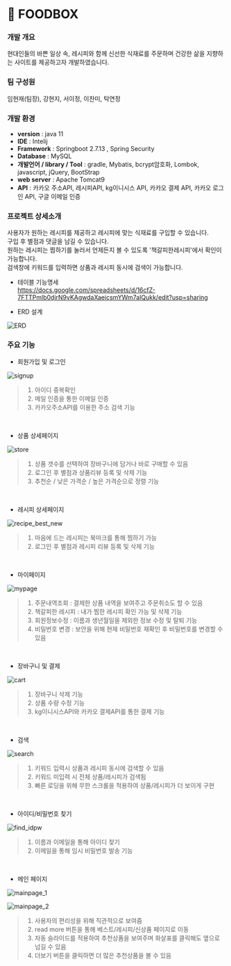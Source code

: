 # :bento: FOODBOX </br>
### 개발 개요 </br>
현대인들의 바쁜 일상 속, 레시피와 함께 신선한 식재료를 주문하며 건강한 삶을 지향하는 사이트를 제공하고자 개발하였습니다.

### 팀 구성원 </br>
임현재(팀장), 강현지, 서이정, 이찬미, 탁연정

### 개발 환경
- **version** : java 11
- **IDE** : Intelij
- **Framework** : Springboot 2.7.13 , Spring Security
- **Database** : MySQL
- **개발언어 / library / Tool** : gradle, Mybatis, bcrypt암호화, Lombok, javascript, jQuery, BootStrap
- **web server** : Apache Tomcat9
- **API** : 카카오 주소API, 레시피API, kg이니시스 API, 카카오 결제 API, 카카오 로그인 API, 구글 이메일 인증

### 프로젝트 상세소개 
사용자가 원하는 레시피를 제공하고 레시피에 맞는 식재료를 구입할 수 있습니다. </br>
구입 후 별점과 댓글을 남길 수 있습니다. </br>
원하는 레시피는 찜하기를 눌러서 언제든지 볼 수 있도록 '책갈피한레시피'에서 확인이 가능합니다. </br>
검색창에 키워드를 입력하면 상품과 레시피 동시에 검색이 가능합니다.

- 테이블 기능명세 </br>
<https://docs.google.com/spreadsheets/d/16cfZ-7FTTPmlb0djrN9vKAgwdaXaeicsmYWm7aIQukk/edit?usp=sharing>

- ERD 설계

![ERD](https://github.com/kanghji/FOODBOX/assets/123557480/deab930f-2adc-487d-bb08-11a0d7f833aa)

### 주요 기능 
- 회원가입 및 로그인

![signup](https://github.com/kanghji/FOODBOX/assets/123557480/889adf55-6fe6-49c3-a719-14090212df24)
> 1. 아이디 중복확인
> 2. 메일 인증을 통한 이메일 인증
> 3. 카카오주소API를 이용한 주소 검색 기능 

</br>

- 상품 상세페이지

![store](https://github.com/kanghji/FOODBOX/assets/123557480/2c617abb-44c6-4252-9123-a5d8685e3373)
> 1. 상품 갯수를 선택하여 장바구니에 담거나 바로 구매할 수 있음
> 2. 로그인 후 별점과 상품리뷰 등록 및 삭제 기능
> 3. 추천순 / 낮은 가격순 / 높은 가격순으로 정렬 기능 

</br>

- 레시피 상세페이지

![recipe_best_new](https://github.com/kanghji/FOODBOX/assets/123557480/8927d21c-2971-4e9f-8de4-34b711fc0617)
> 1. 마음에 드는 레시피는 북마크를 통해 찜하기 가능
> 2. 로그인 후 별점과 레시피 리뷰 등록 및 삭제 기능

</br>

- 마이페이지
  
![mypage](https://github.com/kanghji/FOODBOX/assets/123557480/4d1fc66e-b0c6-4baf-aa6a-f516083b9140)
> 1. 주문내역조회 : 결제한 상품 내역을 보여주고 주문취소도 할 수 있음
> 2. 책갈피한 레시피 : 내가 찜한 레시피 확인 가능 및 삭제 기능
> 3. 회원정보수정 : 이름과 생년월일을 제외한 정보 수정 및 탈퇴 기능
> 4. 비밀번호 변경 : 보안을 위해 현재 비밀번호 재확인 후 비밀번호를 변경할 수 있음

</br>

- 장바구니 및 결제

![cart](https://github.com/kanghji/FOODBOX/assets/123557480/703c5ee4-d589-44ed-b5c8-e6ae11794814)
> 1. 장바구니 삭제 기능
> 2. 상품 수량 수정 기능
> 3. kg이니시스API와 카카오 결제API를 통한 결제 기능

</br>

- 검색

![search](https://github.com/kanghji/FOODBOX/assets/123557480/358c4776-9f37-40fa-98ce-ed4fda49833c)
> 1. 키워드 입력시 상품과 레시피 동시에 검색할 수 있음
> 2. 키워드 미입력 시 전체 상품/레시피가 검색됨
> 3. 빠른 로딩을 위해 무한 스크롤을 적용하여 상품/레시피가 더 보이게 구현

</br>

- 아이디/비밀번호 찾기

![find_idpw](https://github.com/kanghji/FOODBOX/assets/123557480/a6363eb5-77a3-46ed-a8e7-096c31464065)
> 1. 이름과 이메일을 통해 아이디 찾기
> 2. 이메일을 통해 임시 비밀번호 발송 기능

</br>

- 메인 페이지

![mainpage_1](https://github.com/kanghji/FOODBOX/assets/123557480/64110e07-9616-4394-b723-e97cff5f7d24)

![mainpage_2](https://github.com/kanghji/FOODBOX/assets/123557480/4193611a-ce5a-410c-ba75-4b0a538bdfa1)
> 1. 사용자의 편리성을 위해 직관적으로 보여줌
> 2. read more 버튼을 통해 베스트/레시피/신상품 페이지로 이동
> 3. 자동 슬라이드를 적용하여 추천상품을 보여주며 화살표를 클릭해도 옆으로 넘길 수 있음
> 4. 더보기 버튼을 클릭하면 더 많은 추천상품을 볼 수 있음

</br>
</br>



